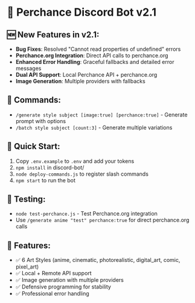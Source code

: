 # 🤖 Perchance Discord Bot v2.1 

## 🆕 New Features in v2.1:
- **Bug Fixes**: Resolved "Cannot read properties of undefined" errors
- **Perchance.org Integration**: Direct API calls to perchance.org
- **Enhanced Error Handling**: Graceful fallbacks and detailed error messages
- **Dual API Support**: Local Perchance API + perchance.org
- **Image Generation**: Multiple providers with fallbacks

## 🎯 Commands:
- `/generate style subject [image:true] [perchance:true]` - Generate prompt with options
- `/batch style subject [count:3]` - Generate multiple variations

## 🚀 Quick Start:
1. Copy `.env.example` to `.env` and add your tokens
2. `npm install` in discord-bot/
3. `node deploy-commands.js` to register slash commands
4. `npm start` to run the bot

## 🔧 Testing:
- `node test-perchance.js` - Test Perchance.org integration
- Use `/generate anime "test" perchance:true` for direct perchance.org calls

## 🎨 Features:
- ✅ 6 Art Styles (anime, cinematic, photorealistic, digital_art, comic, pixel_art)
- ✅ Local + Remote API support
- ✅ Image generation with multiple providers
- ✅ Defensive programming for stability
- ✅ Professional error handling
